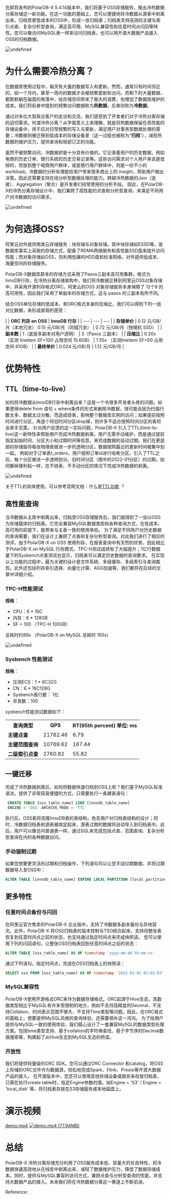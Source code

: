 在即将发布的PolarDB-X 5.4.14版本中，我们将基于OSS存储服务，推出冷热数据分离存储这一新功能。在这一功能的基础上，您可以便捷地将冷数据从源表中剥离出来，归档至更低成本的OSS中，形成一张归档表；归档表支持高效的主键与索引点查、复杂分析型查询，满足高可用、MySQL兼容性和任意时间点闪回等特性。您可以像访问MySQL表一样来访问归档表，也可以用开源大数据产品接入OSS的归档数据。

![undefined](https://intranetproxy.alipay.com/skylark/lark/0/2022/png/46860/1646726131885-e1212b2a-637f-415c-9aa3-16f9ddd110bd.png)

# 为什么需要冷热分离？

在数据库使用过程中，每天有大量的数据写入和更新。然而，通常只有时间邻近的，如一个月内，甚至一周内的数据才会被频繁更新和访问。而剩下的大量数据，都默默躺在磁盘的角落中，给存储空间带来了极大的浪费，也增加了数据库维护的成本。我们将前者中提到的频繁访问数据称为**热数据**，后者则称为**冷数据**。

通过对多位大型政企客户的走访和交流，我们感受到了开发者们对于冷热分离存储的迫切需求。何谓冷热分离？从字面意义上来理解，就是将热数据保留在高性能的存储设备中，用于应对日常频繁的写入与更新，满足用户对事务型数据处理的需要；冷数据则被迁移到低成本的存储设备里（这一过程也被称为“**归档**”），减轻热数据的维护压力，提供查询和局部订正的功能。

虽然不被频繁访问，冷数据却是十分具有价值的。它记录着用户的历史数据，例如电商的历史订单、银行系统的历史交易记录等。这些访问需求对个人用户来说是低频的，但放到整个电商用户群体，或是银行用户群体中，则是一份不小的workload。冷数据的分析处理能给用户带来很多商业上的 insight，帮助用户做出决策。因此还需要支持在线分析型数据处理的能力。跨越冷热数据的Join（连接）、Aggregation（聚合）是开发者们经常使用的分析手段。
因此，在PolarDB-X的冷热分离存储设计中，我们兼顾了高性能的点查和分析型查询，来满足不同用户对冷数据的访问需求。

![undefined](https://intranetproxy.alipay.com/skylark/lark/0/2022/png/46860/1646726191163-3388934c-f0e0-41e3-9294-82ace108afc8.png)

# 为何选择OSS?

阿里云对外提供两类云存储服务：块存储与对象存储。其中块存储如ESSD等，是数据库事实上采取的存储方式，配备了RDMA网络服务和高性能SSD盘来提升访问性能；而对象存储如OSS，则利用低廉的HDD盘和标准网络，对外提供低成本、海量空间的存储服务。

PolarDB-X数据库原本的存储方式采用了Paxos三副本高可用集群，格式为InnoDB行存。在冷热分离存储架构中，我们将冷数据迁移到阿里云OSS对象存储中，并采用开源列存格式ORC。阿里云的OSS 对象存储服务本身保障了 12个9 的高可用性，因此我们采用了单副本的存储方式，这与 paxos 的三副本有所不同。

结合OSS单位存储的低成本，和ORC格式本身的压缩比，我们可以得到下列一组对比数据，来形成直观的感受：

| 
 | **ORC 列存 on OSS** | **InnoDB 行存** |
| --- | --- | --- |
| **存储单价** | 0.12 元/GB/月（本地冗余）
0.15 元/GB/月（同城冗余） | 0.72 元/GB/月（物理机 SSD） |
| **副本数** | 1（底层多副本对用户透明） | 3（Paxos 三副本） |
| **压缩比** | 0.20x
（实测 lineitem SF=100 占用空间 15.6GB） | 1.55x
（实测lineitem SF=50 占用空间 61GB） |
| **最终单价** | 0.024 元/GB/月 | 1.12 元/GB/月 |

# 优势特性

## TTL（time-to-live）

如何将冷数据从InnoDB行存中剥离出来？这是一个令很多开发者头疼的问题。如果使用delete from 语句 + where条件的形式来删除冷数据，很可能会因为扫描行数太多、数据太过分散，而造成锁表，影响整个数据库实例的访问；如果提前按照时间进行分区，再逐个将旧时间分区drop掉，则许多不适合按照时间分区的表将会束手无策。
针对用户反馈的这一实际问题，PolarDB-X 引入了TTL(time-to-live)这一新特性来帮助用户完成冷热数据剥离。用户无需手动维护，而是通过提前指定起始时间、分区大小和过期时间等信息，来完成数据的自动过期。我们在更底部的存储层将每张物理表做进一步的透明分区，数据按照最近的更新时间被集中到一起。
例如对于订单表t_orders，用户按照订单id进行哈希分区。引入了TTL之后，每个分区被进一步透明划分。旧时间分区（图中的2022-01分区）的过期，如同撕掉便利贴一样，在不锁表、不手动分区的情况下完成冷热数据的剥离。

![undefined](https://intranetproxy.alipay.com/skylark/lark/0/2022/png/46860/1646726328587-b939d42e-6407-4a2d-89b5-885abf9c0a54.png)

关于TTL的具体使用，可以参考官网文档：什么是[TTL功能](https://help.aliyun.com/document_detail/403528.html) ？

## 高性能查询

当冷数据从主库中剥离出来，归档至OSS存储服务后，我们就得到了一张以OSS为存储载体的归档表。它完全兼容MySQL数据类型和各种查询方式，在低成本、高可用的前提下，能带来与主表一致的使用体验。
为了满足不同用户对历史数据的查询需要，我们在设计上兼顾了点查和复杂分析型查询。对此我们进行了相应的测评。由于PolarDB-X on OSS 使用列存，在报表查询中有天然的优势，因此相比于PolarDB-X on MySQL 行存模式，TPC-H测试成绩有了大幅提升；1亿行数据量下的Sysbench点查测试也显示，归档表可以满足历史数据的查询要求。
在实现以上功能的过程中，最为关键的设计是文件系统、多级缓存、多级索引与查询裁剪。此外还包括列存索引选择、向量化计算、AGG加速等，我们都将在后续的文章中详细介绍。

### TPC-H性能测试

**规格**：

-   CPU：6 * 16C
-   内存：6 * 128GB
-   SF = 100 （TPC-H 100GB）

总耗时约89s （PolarDB-X on MySQL 总耗时 150s）

![undefined](https://intranetproxy.alipay.com/skylark/lark/0/2022/png/46860/1646726434642-e073394d-31b6-4d6f-9e66-151ad2b249e0.png)

### Sysbench 性能测试

**规格**：

-   压测ECS：1 * 8C32G
-   CN：6 * 16C128G
-   Sysbench表行数： 1亿
-   并发数：100

sysbench性能测试数据如下：

<table>
<tr class="header">
<th><strong>查询类型</strong></th>
<th><strong>QPS</strong></th>
<th><strong>RT(95th percent) 单位: ms</strong></th>
</tr>
<tr class="odd">
<td><strong>主键点查</strong></td>
<td>21762.46</td>
<td>6.79</td>
</tr>
<tr class="even">
<td><strong>主键范围查询</strong></td>
<td>10769.62</td>
<td>167.44</td>
</tr>
<tr class="odd">
<td><strong>二级索引点查</strong></td>
<td>2760.82</td>
<td>55.82</td>
</tr>
</table>

## 一键迁移

完成了冷热数据剥离后，如何将数据快速归档到OSS上呢？我们基于MySQL标准语法，提供了非常简易便捷的方式，只需要执行一条建表语句：

```sql
 CREATE TABLE [oss_table_name] LIKE [innodb_table_name] 
 ENGINE = 'OSS' ARCHIVE_MODE = 'TTL'
```

执行后，OSS表将克隆InnoDB表的表结构，免去用户对归档表结构的设计；同时，冷数据归档表和源表被绑定起来，源表过期的数据将自动导入到归档表中。此后，用户可以像访问普通表一样，通过SQL来完成包括点查、范围查询、复杂分析型查询在内的各种数据访问。

### 手动强制过期

如果您想要更灵活的过期和归档操作，下列语句可以让您手动过期数据，并将过期数据导入至OSS中：

```sql
ALTER TABLE [innodb_table_name] EXPIRE LOCAL PARTITION [local_partition_name]
```

## 更多特性

### 任意时间点备份与闪回

在阿里云官方售卖的PolarDB-X 企业版中，支持了冷数据多副本备份与异地容灾。此外，PolarDB-X 将OSS归档表的版本控制与TSO结合起来，支持将整张表恢复到任意时间点之前的状态，也支持通过指定时间点来完成快照读。
您可以使用下列的闪回语句，让整张OSS归档表回到任意时间点之前的状态：

```sql
ALTER TABLE [oss_table_name] AS OF timestamp 'yyyy-mm-dd hh:mm:ss'
```

通过下列语句，指定时间点，完成在OSS归档表上的快照读：

```sql
SELECT xxx FROM [oss_table_name] AS OF timestamp '2022-01-01 01:02:03'
```

### MySQL兼容性

PolarDB-X使用开源格式ORC来作为数据存储格式。ORC起源于Hive生态，其数据类型相比于MySQL有许多受限制的地方，例如不支持高精度的Decimal、不支持Collation、时间表示范围不够大、不支持Time类型等问题。因此，在ORC格式的基础上，想要提供MySQL风格的查询体验，还需要填补这一鸿沟。
为了给用户提供与MySQL一致的使用体验，我们精心设计了一套兼容MySQL的数据类型处理方案。包括time类型支持、基于collation的字符串查找、基于字节序的Decimal数值搜索等，构建起了从Hive生态到MySQL生态的桥梁。

### 开放性

我们将提供轻量级的ORC SDK。您可以通过ORC Connector 和catalog，将OSS上存储的ORC文件作为数据源，轻松地完成Spark、Flink、Presto等开源大数据产品的接入。
在开源版本中，您还可以使用其他存储设备或服务来存放归档表，只需在执行create table时，指定Engine参数的值，如Engine = 'S3' / Engine = 'local_disk' 等，将归档表存放在S3存储服务或本地磁盘上。

# 演示视频

[demo.mp4](https://yuque.antfin.com/attachments/lark/0/2022/mp4/219382/1646028301992-4dce064f-3cb5-4136-9d53-d769f1b27061.mp4?_lake_card=%7B%22src%22%3A%22https%3A%2F%2Fyuque.antfin.com%2Fattachments%2Flark%2F0%2F2022%2Fmp4%2F219382%2F1646028301992-4dce064f-3cb5-4136-9d53-d769f1b27061.mp4%22%2C%22name%22%3A%22demo.mp4%22%2C%22size%22%3A81729032%2C%22type%22%3A%22video%2Fmp4%22%2C%22ext%22%3A%22mp4%22%2C%22status%22%3A%22done%22%2C%22taskId%22%3A%22u5d3b49b3-6e33-41d0-93d7-5e63167b54e%22%2C%22taskType%22%3A%22upload%22%2C%22id%22%3A%22udedad461%22%2C%22card%22%3A%22file%22%7D)
[![demo.mp4 (77.94MB)](https://gw.alipayobjects.com/mdn/prod_resou/afts/img/A*NNs6TKOR3isAAAAAAAAAAABkARQnAQ)]()

# 总结

PolarDB-X 冷热分离存储充分利用了OSS服务成本低、容量大的优良特性，将冷数据快速高效地从在线库中剥离出来，减轻了数据维护压力，降低了数据存储成本。同时，提供与MySQL兼容的访问方式，兼顾点查与分析型查询的性能，并支持大数据产品的接入。未来我们将在冷热数据分离这一赛道上不断前进。



Reference:

